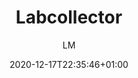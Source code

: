 ---
title: "Labcollector"
images: # Create a folder in /static/images/tools that has the same name as this current markdown file and place the images there. We only need the file name here. If this is not clear, please refer to existing tools as references.
  - path: www.labcollector.com_.png
  - path: www.labcollector.com_ (1).png
  - path: www.labcollector.com_ (2).png
categories:
  - "Project Management"
tags:
  - "Data Management"
  - "Electronic Lab Notebook"
links:
  - name: labcollector
    link: https://www.labcollector.com/
summary: "All-in-One Lab notebook and management platform."
features:
  - "Mobile app"
  - "Data management"
platforms:
  - "Web"
fields:
  - "Life Science"
plans:
  - name:
    description:
makers: # the makers of the tool
  - name:
    description:
author: LM   # the person who submitted this tool to KausalFlow
date: 2020-12-17T22:35:46+01:00
draft: false
---